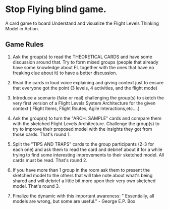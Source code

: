 # Stop Flying blind game.

A card game to board Understand and visualize the Flight Levels Thinking Model in Action.

## Game Rules
1. Ask the group(s) to read the THEORETICAL CARDS  and have some discussion around that. Try to form mixed groups (people that already have some knowledge about FL together with the ones that have no freaking clue about it) to have a better discussion.

2. Read the cards in loud voice explaining and giving context just to ensure that everyone got the point (3 levels, 4 activities, and the flight mode) 

3. Introduce a scenario (fake or real) challenging the group(s) to sketch the very first version of a Flight Levels System Architecture for the given context ( Flight Items, Flight Routes, Agile Interactions,etc….)

4. Ask the group(s) to turn the "ARCH. SAMPLE" cards and compare them with the sketched Flight Levels Architecture. Challenge the group(s) to try to improve their proposed model with the insights they got from those cards. That's round 1.

5. Split the "TIPS AND TRAPS" cards to the group participants (2-3 for each one) and ask them to read the card and debrief about it for a while trying to find some interesting improvements to their sketched model. All cards must be read. That's round 2.

6. If you have more than 1 group in the room ask them to present the sketched model to the others that will take note about what's being shared and will debrief a little bit more upon their very own sketched model. That's round 3.

7. Finalize the dynamic with this important awareness:   " Essentially, all models are wrong, but some are useful." - George E.P. Box
